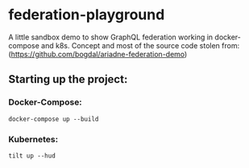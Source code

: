 # federation-playground
A little sandbox demo to show GraphQL federation working in docker-compose and k8s.
Concept and most of the source code stolen from: (https://github.com/bogdal/ariadne-federation-demo)

## Starting up the project:

### Docker-Compose:

```
docker-compose up --build
```

### Kubernetes:

```
tilt up --hud
```
